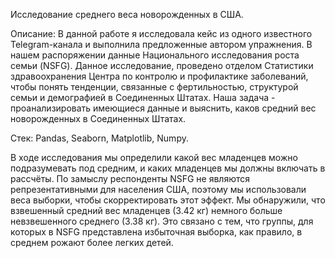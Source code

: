 Исследование среднего веса новорожденных в США.


Описание: В данной работе я исследовала кейс из одного известного Telegram-канала и выполнила предложенные автором упражнения.
В нашем распоряжении данные Национального исследования роста семьи (NSFG). Данное исследование, проведено отделом Статистики здравоохранения Центра по контролю и 
профилактике заболеваний, чтобы понять тенденции, связанные с фертильностью, структурой семьи и демографией в Соединенных Штатах.
Наша задача - проанализировать имеющиеся данные и выяснить, каков средний вес новорожденных в Соединенных Штатах.

Стек: Pandas, Seaborn, Matplotlib, Numpy.

В ходе исследования мы определили какой вес младенцев можно подразумевать под средним, и каких младенцев мы должны включать в рассчёты.
По замыслу респонденты NSFG не являются репрезентативными для населения США, поэтому мы использовали веса выборки, чтобы скорректировать этот эффект.
Мы обнаружили, что взвешенный средний вес младенцев (3.42 кг) немного больше невзвешенного среднего (3.38 кг). Это связано с тем, что группы, для которых в NSFG 
представлена избыточная выборка, как правило, в среднем рожают более легких детей.
